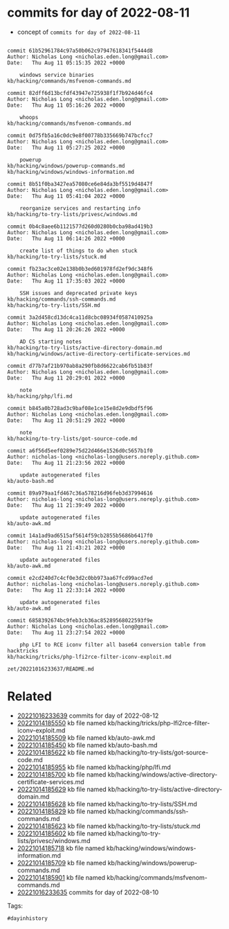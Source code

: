 # commits for day of 2022-08-11

- concept of `commits for day of 2022-08-11`

```

commit 61b52961784c97a50b062c97947618341f5444d8
Author: Nicholas Long <nicholas.eden.long@gmail.com>
Date:   Thu Aug 11 05:15:35 2022 +0000

    windows service binaries
kb/hacking/commands/msfvenom-commands.md

commit 82dff6d13bcfdf43947e725938f1f7b924d46fc4
Author: Nicholas Long <nicholas.eden.long@gmail.com>
Date:   Thu Aug 11 05:16:26 2022 +0000

    whoops
kb/hacking/commands/msfvenom-commands.md

commit 0d75fb5a16c0dc9e8f00778b335669b747bcfcc7
Author: Nicholas Long <nicholas.eden.long@gmail.com>
Date:   Thu Aug 11 05:27:25 2022 +0000

    powerup
kb/hacking/windows/powerup-commands.md
kb/hacking/windows/windows-information.md

commit 8b51f0ba3427ea57080ce6e84da3bf5519d4847f
Author: Nicholas Long <nicholas.eden.long@gmail.com>
Date:   Thu Aug 11 05:41:04 2022 +0000

    reorganize services and restarting info
kb/hacking/to-try-lists/privesc/windows.md

commit 0b4c8aee6b1121577d260d0280b0cba98ad419b3
Author: Nicholas Long <nicholas.eden.long@gmail.com>
Date:   Thu Aug 11 06:14:26 2022 +0000

    create list of things to do when stuck
kb/hacking/to-try-lists/stuck.md

commit fb23ac3ce02e138b0b3ed601978fd2ef9dc348f6
Author: Nicholas Long <nicholas.eden.long@gmail.com>
Date:   Thu Aug 11 17:35:03 2022 +0000

    SSH issues and deprecated private keys
kb/hacking/commands/ssh-commands.md
kb/hacking/to-try-lists/SSH.md

commit 3a2d458cd13dc4ca11d8cbc08934f0587410925a
Author: Nicholas Long <nicholas.eden.long@gmail.com>
Date:   Thu Aug 11 20:26:26 2022 +0000

    AD CS starting notes
kb/hacking/to-try-lists/active-directory-domain.md
kb/hacking/windows/active-directory-certificate-services.md

commit d77b7af21b970ab8a290fb8d6622cab6fb51b83f
Author: Nicholas Long <nicholas.eden.long@gmail.com>
Date:   Thu Aug 11 20:29:01 2022 +0000

    note
kb/hacking/php/lfi.md

commit b845a0b728ad3c9baf08e1ce15e8d2e9dbdf5f96
Author: Nicholas Long <nicholas.eden.long@gmail.com>
Date:   Thu Aug 11 20:51:29 2022 +0000

    note
kb/hacking/to-try-lists/got-source-code.md

commit a6f56d5eef0289e75d22d466e1526d0c5657b1f0
Author: nicholas-long <nicholas-long@users.noreply.github.com>
Date:   Thu Aug 11 21:23:56 2022 +0000

    update autogenerated files
kb/auto-bash.md

commit 89a979aa1fd467c36a578216d96feb3d37994616
Author: nicholas-long <nicholas-long@users.noreply.github.com>
Date:   Thu Aug 11 21:39:49 2022 +0000

    update autogenerated files
kb/auto-awk.md

commit 14a1ad9ad6515af5614f59cb2855b5686b6417f0
Author: nicholas-long <nicholas-long@users.noreply.github.com>
Date:   Thu Aug 11 21:43:21 2022 +0000

    update autogenerated files
kb/auto-awk.md

commit e2cd240d7c4cf0e3d2c0bb973aa67fcd99acd7ed
Author: nicholas-long <nicholas-long@users.noreply.github.com>
Date:   Thu Aug 11 22:33:14 2022 +0000

    update autogenerated files
kb/auto-awk.md

commit 6858392674bc9feb3cb36ac85289568022593f9e
Author: Nicholas Long <nicholas.eden.long@gmail.com>
Date:   Thu Aug 11 23:27:54 2022 +0000

    php LFI to RCE iconv filter all base64 conversion table from hacktricks
kb/hacking/tricks/php-lfi2rce-filter-iconv-exploit.md
```

` zet/20221016233637/README.md `

# Related

- [20221016233639](/zet/20221016233639/README.md) commits for day of 2022-08-12
- [20221014185550](/zet/20221014185550/README.md) kb file named kb/hacking/tricks/php-lfi2rce-filter-iconv-exploit.md
- [20221014185509](/zet/20221014185509/README.md) kb file named kb/auto-awk.md
- [20221014185450](/zet/20221014185450/README.md) kb file named kb/auto-bash.md
- [20221014185622](/zet/20221014185622/README.md) kb file named kb/hacking/to-try-lists/got-source-code.md
- [20221014185955](/zet/20221014185955/README.md) kb file named kb/hacking/php/lfi.md
- [20221014185700](/zet/20221014185700/README.md) kb file named kb/hacking/windows/active-directory-certificate-services.md
- [20221014185629](/zet/20221014185629/README.md) kb file named kb/hacking/to-try-lists/active-directory-domain.md
- [20221014185628](/zet/20221014185628/README.md) kb file named kb/hacking/to-try-lists/SSH.md
- [20221014185829](/zet/20221014185829/README.md) kb file named kb/hacking/commands/ssh-commands.md
- [20221014185623](/zet/20221014185623/README.md) kb file named kb/hacking/to-try-lists/stuck.md
- [20221014185602](/zet/20221014185602/README.md) kb file named kb/hacking/to-try-lists/privesc/windows.md
- [20221014185718](/zet/20221014185718/README.md) kb file named kb/hacking/windows/windows-information.md
- [20221014185709](/zet/20221014185709/README.md) kb file named kb/hacking/windows/powerup-commands.md
- [20221014185901](/zet/20221014185901/README.md) kb file named kb/hacking/commands/msfvenom-commands.md
- [20221016233635](/zet/20221016233635/README.md) commits for day of 2022-08-10

Tags:

    #dayinhistory
